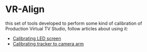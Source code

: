 # VR-Align

this set of tools developed to perform some kind of calibration of Production Virtual TV Studio, follow articles about using it:

* [Calibrating LED screen](docs/calibrating-led-screen/README.md)
* [Calibrating tracker to camera arm](https://lab-305.blogspot.com/2021/12/calibrating-tracker-to-camera-arm.html)


